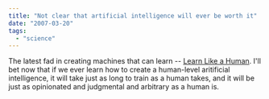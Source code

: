 ```yaml
---
title: "Not clear that artificial intelligence will ever be worth it"
date: "2007-03-20"
tags: 
  - "science"
---
```


The latest fad in creating machines that can learn -- [Learn Like a Human](http://www.physorg.com/news93619185.html "Learn Like a Human"). I'll bet now that if we ever learn how to create a human-level aritificial intelligence, it will take just as long to train as a human takes, and it will be just as opinionated and judgmental and arbitrary as a human is.
